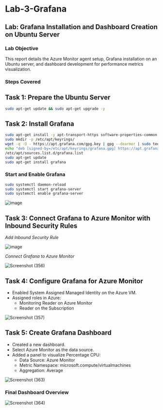 # Lab-3-Grafana

## Lab: Grafana Installation and Dashboard Creation on Ubuntu Server

### Lab Objective

This report details the Azure Monitor agent setup, Grafana installation on an Ubuntu server, and dashboard development for performance metrics visualization.

###  Steps Covered

## Task 1: Prepare the Ubuntu Server

```bash
sudo apt-get update && sudo apt-get upgrade -y
```
## Task 2: Install Grafana

```bash
sudo apt-get install -y apt-transport-https software-properties-common wget 
sudo mkdir -p /etc/apt/keyrings/ 
wget -q -O - https://apt.grafana.com/gpg.key | gpg --dearmor | sudo tee /etc/apt/keyrings/grafana.gpg > /dev/null 
echo "deb [signed-by=/etc/apt/keyrings/grafana.gpg] https://apt.grafana.com stable main" | sudo tee -a 
/etc/apt/sources.list.d/grafana.list 
sudo apt-get update 
sudo apt-get install grafana
```

###  Start and Enable Grafana

```bash
sudo systemctl daemon-reload
sudo systemctl start grafana-server
sudo systemctl enable grafana-server
```
![image](https://github.com/user-attachments/assets/4f574e47-30c0-4e80-bff7-0ae4f18c5d9a)

## Task 3: Connect Grafana to Azure Monitor with Inbound Security Rules

*Add Inbound Security Rule*

![image](https://github.com/user-attachments/assets/0069bb0d-b07d-4c24-969c-b97375f1f955)

*Connect Grafana to Azure Monitor*

![Screenshot (356)](https://github.com/user-attachments/assets/888b492a-2a14-4628-85c9-0b79ea0a94a8)

## Task 4: Configure Grafana for Azure Monitor
- Enabled System Assigned Managed Identity on the Azure VM.
- Assigned roles in Azure:
   - Monitoring Reader on Azure Monitor
   - Reader on the Subscription

![Screenshot (357)](https://github.com/user-attachments/assets/a213ea29-06ab-4123-989e-357845e865e0)

## Task 5: Create Grafana Dashboard

- Created a new dashboard.
- Select Azure Monitor as the data source.
- Added a panel to visualize Percentage CPU:
  - Data Source: Azure Monitor
  - Metric Namespace: microsoft.compute/virtualmachines
  - Aggregation: Average

![Screenshot (363)](https://github.com/user-attachments/assets/e46dc5e8-5bc9-4687-8362-527660b95103)

### Final Dashboard Overview
![Screenshot (364)](https://github.com/user-attachments/assets/f7fb1109-84d1-4231-9b3e-ea5b73e4b634)





